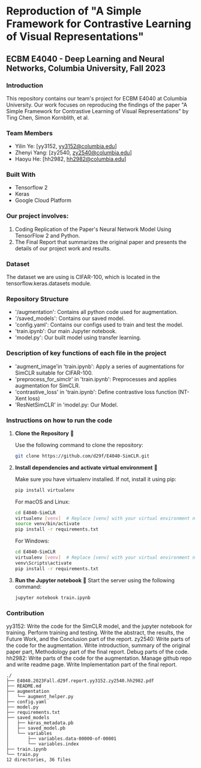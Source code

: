 # Reproduction of "A Simple Framework for Contrastive Learning of Visual Representations"

## ECBM E4040 - Deep Learning and Neural Networks, Columbia University, Fall 2023

### Introduction
This repository contains our team's project for ECBM E4040 at Columbia University. Our work focuses on reproducing the findings of the paper "A Simple Framework for Contrastive Learning of Visual Representations" by Ting Chen, Simon Kornblith, et al.

### Team Members
- Yilin Ye: [yy3152, yy3152@columbia.edu]
- Zhenyi Yang: [zy2540, zy2540@columbia.edu]
- Haoyu He: [hh2982, hh2982@columbia.edu]

### Built With
- Tensorflow 2
- Keras
- Google Cloud Platform

### Our project involves:

1. Coding Replication of the Paper's Neural Network Model Using TensorFlow 2 and Python.
2. The Final Report that summarizes the original paper and presents the details of our project work and results.

### Dataset

The dataset we are using is CIFAR-100, which is located in the tensorflow.keras.datasets module.

### Repository Structure
- '/augmentation': Contains all python code used for augmentation.
- '/saved_models': Contains our saved model.
- 'config.yaml': Contains our configs used to train and test the model.
- 'train.ipynb': Our main Jupyter notebook.
- 'model.py': Our built model using transfer learning.

### Description of key functions of each file in the project

- 'augment_image'in 'train.ipynb': Apply a series of augmentations for SimCLR suitable for CIFAR-100.
- 'preprocess_for_simclr' in 'train.ipynb': Preprocesses and applies augmentation for SimCLR.
- 'contrastive_loss' in 'train.ipynb': Define contrastive loss function (NT-Xent loss)
- 'ResNetSimCLR' in 'model.py: Our Model.

###  Instructions on how to run the code

1. **Clone the Repository** 📂

   Use the following command to clone the repository:

   ```bash
   git clone https://github.com/d29f/E4040-SimCLR.git

2. **Install dependencies and activate virtual environment** 🔨

    Make sure you have virtualenv installed. If not, install it using pip:

    ```bash
    pip install virtualenv
    ```

    For macOS and Linux:
    ```bash
    cd E4040-SimCLR  
    virtualenv [venv]  # Replace [venv] with your virtual environment name
    source venv/bin/activate
    pip install -r requirements.txt
    ```

    For Windows:
    ```bash
    cd E4040-SimCLR  
    virtualenv [venv]  # Replace [venv] with your virtual environment name
    venv\Scripts\activate
    pip install -r requirements.txt
    ```
    
4. **Run the Jupyter notebook** 🚀
    Start the server using the following command:
    ```bash
    jupyter notebook train.ipynb 
    ```

### Contribution
yy3152: Write the code for the SimCLR model, and the jupyter notebook for training. Perform training and testing. Write the abstract, the results, the Future Work, and the Conclusion part of the report.
zy2540: Write parts of the code for the augmentation. Write introduction, summary of the original paper part,  Methodology part of the final report. Debug parts of the code.
hh2982: Write parts of the code for the augmentation. Manage github repo and write readme page. Write Implementation part of the final report.

```
./
├── E4040.2023Fall.d29f.report.yy3152.zy2540.hh2982.pdf
├── README.md
├── augmentation
│   └── augment_helper.py
├── config.yaml
├── model.py
├── requirements.txt
├── saved_models
│   ├── keras_metadata.pb
│   ├── saved_model.pb
│   └── variables
│       ├── variables.data-00000-of-00001
│       └── variables.index
├── train.ipynb
└── train.py
12 directories, 36 files
```

